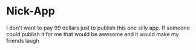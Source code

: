 # Nick-App
I don't want to pay 99 dollars just to publish this one silly app. If someone could publish it for me that would be awesome and it would make my friends laugh
